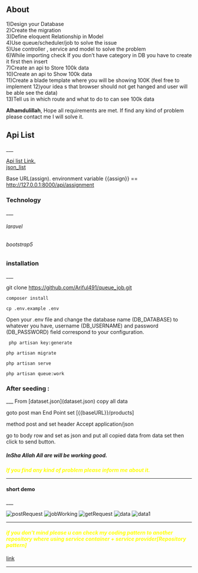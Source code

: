  

## About 
 
 1)Design your Database<br>
 2)Create the migration<br>
 3)Define eloquent Relationship in Model<br>
 4)Use queue/scheduler/job to solve the issue<br>
 5)Use controller , service and model to solve the problem <br>
 6)While importing check If you don’t have category in DB you have to create it first then
 insert<br>
 7)Create an api to Store 100k data<br>
 10)Create an api to Show 100k data<br>
 11)Create a blade template where you will be showing 100K (feel free to implement
 12)your idea s that browser should not get hanged and user will be able see the data)<br>
 13)Tell us in which route and what to do to can see 100k data<br>

**Alhamdulillah**, Hope all requirements are met. If find any kind of problem please contact me I will solve it.

<h2>Api List</h2>
___

[Api list Link.](https://www.getpostman.com/collections/00396a67aaaf07be9b45)
</br>
[json_list](dataset.json)



Base URL(assign).
environment variable
{{assign}} == http://127.0.0.1:8000/api/assignment

<h3>Technology</h3>
___

<h6 >laravel</h6>
<h6>bootstrap5</h6>

<h3>installation</h3>
___

git clone https://github.com/Ariful491/queue_job.git

````
composer install
````
````
cp .env.example .env
````
Open your .env file and change the database name (DB_DATABASE) to whatever you have, username (DB_USERNAME) and password (DB_PASSWORD) field correspond to your configuration.

  ````
   php artisan key:generate
````
 
````
php artisan migrate
````
````
php artisan serve
````
````
php artisan queue:work
````
 

<h3>After seeding :</h3>
___
 From [dataset.json](dataset.json) copy all data <br>

 goto post man End Point set 
 [{{baseURL}}/products]  <br>

 method post and set header Accept application/json <br>

  go to body row and set as json and put all copied data from data set then click to send button.

<h5>InSha Allah All are will be working good.</h5>

**_<spna style="color:yellow">If you find any kind of problem please inform me about it.<span>_**

___
<h4>short demo</h4>
___

![postRequest](https://user-images.githubusercontent.com/52754507/197461083-1f872e98-3b43-4865-bdb2-30ac37d9503c.png)
![jobWorking](https://user-images.githubusercontent.com/52754507/197461097-fb659e5c-804d-4834-8267-f9ca5afbfb52.png)
![getRequest](https://user-images.githubusercontent.com/52754507/197461019-d67ece0f-d1c3-47d1-9809-aa163d224caa.png)
![data](https://user-images.githubusercontent.com/52754507/197461044-2adecccd-7ea7-42f6-92dd-1f3dcad65454.png)
![data1](https://user-images.githubusercontent.com/52754507/197461057-203db10e-f388-4863-9617-5577a36ff82c.png)

___
_<h4 style="color:yellow">if you don't mind please u can check my coding pattern to another repository where using service container + service provider[Repository pattern] </h4>_
[link](https://github.com/Ariful491/assignment)
___
